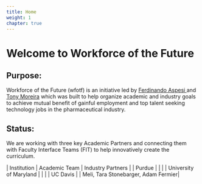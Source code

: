 ```yaml
---
title: Home
weight: 1
chapter: true
---
```


# Welcome to Workforce of the Future

## Purpose:

Workforce of the Future (wfotf) is an initiative led by [Ferdinando Aspesi ](https://www.linkedin.com/in/ferdinando-aspesi-68816115/) and [Tony Moreira](https://cbee.umbc.edu/antonio-moreira/) which was built to help organize academic and industry goals to achieve mutual benefit of gainful employment and top talent seeking technology jobs in the pharmaceutical industry.

## Status:

We are working with three key Academic Partners and connecting them with Faculty Interface Teams (FIT) to help innovatively create the curriculum.

| Institution | Academic Team | Industry Partners |
| Purdue      |               |                   |
| University of Maryland | | |
| UC Davis | | Meli, Tara Stonebarger, Adam Fermier|
